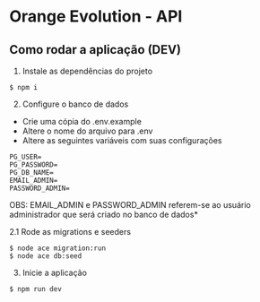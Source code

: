 # Orange Evolution - API

## Como rodar a aplicação (DEV)
1. Instale as dependências do projeto
```
$ npm i
```

2. Configure o banco de dados
* Crie uma cópia do .env.example
* Altere o nome do arquivo para .env
* Altere as seguintes variáveis com suas configurações
```
PG_USER=
PG_PASSWORD=
PG_DB_NAME=
EMAIL_ADMIN=
PASSWORD_ADMIN=
```
OBS: EMAIL_ADMIN e PASSWORD_ADMIN referem-se ao usuário administrador que será criado no banco de dados*

2.1 Rode as migrations e seeders
```
$ node ace migration:run
$ node ace db:seed
```

3. Inicie a aplicação
```
$ npm run dev
```
